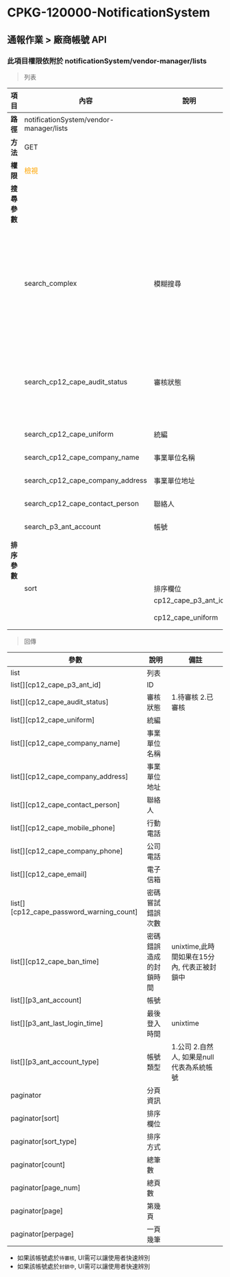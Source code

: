 # CPKG-120000-NotificationSystem

## 通報作業 > 廠商帳號 API

### 此項目權限依附於 notificationSystem/vendor-manager/lists

> 列表

| 項目                      | 內容                             | 說明                   | 驗證                  | 備註         |
|--------------------------|----------------------------------|-----------------------|-----------------------|----------------|
| <b>路徑</b>               | notificationSystem/vendor-manager/lists                 |                       |                       |                |
| <b>方法</b>               | GET                              |                       |                       |                |
| <b>權限</b>               | <font color="orange">檢視</font> |                       |                       |                |
| <b>搜尋參數</b>           |                                  |                       |                       |                |
|                          | search_complex              | 模糊搜尋               |           | 統編,事業單位名稱,聯絡人              |
|                          | search_cp12_cape_audit_status              | 審核狀態               | 1.待審核 2.已審核          |                |
|                          | search_cp12_cape_uniform              | 統編               | 字串          |                |
|                          | search_cp12_cape_company_name              | 事業單位名稱               | 字串          |                |
|                          | search_cp12_cape_company_address              | 事業單位地址               | 字串          |                |
|                          | search_cp12_cape_contact_person              | 聯絡人               | 字串          |                |
|                          | search_p3_ant_account              | 帳號               | 字串          |                |
| <b>排序參數</b>           |                                  |                       |                       |                |
|                          | sort                             | 排序欄位               |                       |                |
|                          |                                  | cp12_cape_p3_ant_id             | ID              |                |
|                          |                                  | cp12_cape_uniform             | 統編              | 預設               |

> 回傳

| 參數                                         | 說明                           | 備註                            |
|----------------------------------------------|--------------------------------|--------------------------------|
| list                                         | 列表                            |                                |
| list[][cp12_cape_p3_ant_id]               | ID                            |                                |
| list[][cp12_cape_audit_status]               | 審核狀態                            | 1.待審核 2.已審核                               |
| list[][cp12_cape_uniform]               | 統編                            |                                |
| list[][cp12_cape_company_name]               | 事業單位名稱                            |                                |
| list[][cp12_cape_company_address]               | 事業單位地址                            |                                |
| list[][cp12_cape_contact_person]               | 聯絡人                            |                                |
| list[][cp12_cape_mobile_phone]               | 行動電話                            |                                |
| list[][cp12_cape_company_phone]               | 公司電話                            |                                |
| list[][cp12_cape_email]               | 電子信箱                            |                                |
| list[][cp12_cape_password_warning_count]               | 密碼嘗試錯誤次數               |                                |
| list[][cp12_cape_ban_time]               | 密碼錯誤造成的封鎖時間           | unixtime,此時間如果在15分內, 代表正被封鎖中                  |
| list[][p3_ant_account]               | 帳號           |                   |
| list[][p3_ant_last_login_time]               | 最後登入時間           | unixtime                  |
| list[][p3_ant_account_type]               | 帳號類型           | 1.公司 2.自然人, 如果是null代表為系統帳號                  |
| paginator                                    | 分頁資訊                        |                                |
| paginator[sort]                              | 排序欄位                        |                                |
| paginator[sort_type]                         | 排序方式                        |                                |
| paginator[count]                             | 總筆數                          |                                |
| paginator[page_num]                          | 總頁數                          |                                |
| paginator[page]                              | 第幾頁                          |                                |
| paginator[perpage]                           | 一頁幾筆                        |                                |

- 如果該帳號處於```待審核```, UI需可以讓使用者快速辨別
- 如果該帳號處於```封鎖中```, UI需可以讓使用者快速辨別
